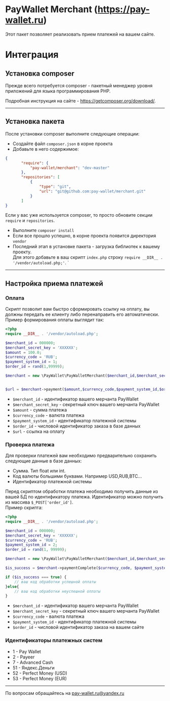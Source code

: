 # PayWallet Merchant (https://pay-wallet.ru)

Этот пакет позволяет реализовать прием платежей на вашем сайте.

# Интеграция

## Установка composer
Прежде всего потребуется composer - пакетный менеджер уровня приложений для языка программирования PHP.
  
Подробная инструкция на сайте - https://getcomposer.org/download/.
___ 
## Установка пакета
После установки composer выполните следующие операции:
* Создайте файл `composer.json` в корне проекта
* Добавьте в него содержимое:
```json
{
       "require": {
           "pay-wallet/merchant": "dev-master"
       },
       "repositories": [
           {
               "type": "git",
               "url": "git@github.com:pay-wallet/merchant.git"
           }
       ]
}
```
Если у вас уже используется composer, то просто обновите секции `require` и `repositories`.
* Выполните `composer install`
* Если все прошло успешно, в корне проекта появится директория `vendor`
* Последний этап в установке пакета - загрузка библиотек к вашему проекту.  
Для этого добавьте в ваш скрипт `index.php` строку `require __DIR__ . '/vendor/autoload.php;'`.
`
___ 
## Настройка приема платежей
### Оплата
Скрипт позволит вам быстро сформировать ссылку на оплату, вы должны передать ее клиенту либо перенаправить его автоматически.
Пример формирования оплаты выглядит так:
```php
<?php
require __DIR__ . '/vendor/autoload.php';

$merchant_id = 000000;
$merchant_secret_key = 'XXXXXX';
$amount = 100.0;
$currency_code = 'RUB';
$payment_system_id = 1;
$order_id = rand(1,99999);

$merchant = new \PayWallet\PayWalletMerchant($merchant_id,$merchant_secret_key);


$url = $merchant->payment($amount,$currency_code,$payment_system_id,$order_id); 
```

* `$merchant_id` - идентификатор вашего мерчанта PayWallet
* `$merchant_secret_key` - секретный ключ вашего мерчанта PayWallet
* `$amount` - сумма платежа
* `$currency_code` - валюта платежа
* `$payment_system_id` - идентификатор платежной системы
* `$order_id` - числовой идентификатор заказа в базе данных
* `$url` - ссылка на оплату

### Проверка платежа

Для проверки платежей вам необходимо предварительно сохранить следующие данные в базе данных:
* Сумма. Тип float или int. 
* Код валюты большими буквами. Например USD,RUB,BTC...
* Идентификатор платежной системы


Перед скриптом обработки платежа необходимо получить данные из вашей БД по идентификатору платежа.
Идентификатор можно получить из массива `$_POST['order_id']`.  
Пример скрипта:
```php
<?php
require __DIR__ . '/vendor/autoload.php';

$merchant_id = 000000;
$merchant_secret_key = 'XXXXXX';
$currency_code = 'RUB';
$payment_system_id = 2;
$order_id = rand(1, 99999);

$merchant = new \PayWallet\PayWalletMerchant($merchant_id,$merchant_secret_key);

$is_success = $merchant->paymentComplete($currency_code, $payment_system_id, $order_id);

if ($is_success === true) {
    // ваш код обработки успешной оплаты
}else{
    // ваш код обработки неуспешной оплаты
}

```
* `$merchant_id` - идентификатор вашего мерчанта PayWallet
* `$merchant_secret_key` - секретный ключ вашего мерчанта PayWallet
* `$currency_code` - валюта платежа
* `$payment_system_id` - идентификатор платежной системы
* `$order_id` - числовой идентификатор заказа на вашем сайте


### Идентификаторы платежных систем
* 1 - Pay Wallet
* 2 - Payeer
* 7 - Advanced Cash	
* 51 - Яндекс.Деньги
* 52 - Perfect Money (USD)
* 53 - Perfect Money (EUR)

___

По вопросам обращайтесь на pay-wallet.ru@yandex.ru
